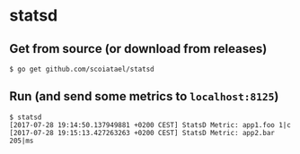 # statsd

## Get from source (or download from releases)
```
$ go get github.com/scoiatael/statsd
```

## Run (and send some metrics to `localhost:8125`)
```
$ statsd
[2017-07-28 19:14:50.137949881 +0200 CEST] StatsD Metric: app1.foo 1|c
[2017-07-28 19:15:13.427263263 +0200 CEST] StatsD Metric: app2.bar 205|ms
```
